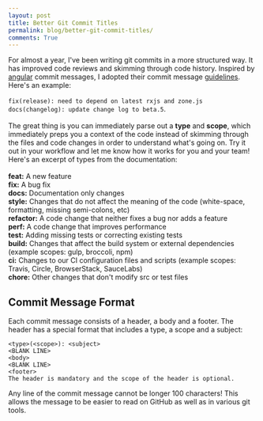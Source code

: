 ```yaml
---
layout: post
title: Better Git Commit Titles
permalink: blog/better-git-commit-titles/
comments: True
---
```


For almost a year, I've been writing git commits in a more structured way. It has improved code reviews and skimming through code history. Inspired by [angular](https://github.com/angular/angular) commit messages, I adopted their commit message [guidelines](https://github.com/angular/angular/blob/master/CONTRIBUTING.md#-commit-message-guidelines). Here's an example:<br/><br/>`fix(release): need to depend on latest rxjs and zone.js`<br/>`docs(changelog): update change log to beta.5`.<br/><br/>The great thing is you can immediately parse out a **type** and **scope**, which immediately preps you a context of the code instead of skimming through the files and code changes in order to understand what's going on. Try it out in your workflow and let me know how it works for you and your team! Here's an excerpt of types from the documentation:<br/><br/>
**feat:** A new feature<br/>
**fix:** A bug fix<br/>
**docs:** Documentation only changes<br/>
**style:** Changes that do not affect the meaning of the code (white-space, formatting, missing semi-colons, etc)<br/>
**refactor:** A code change that neither fixes a bug nor adds a feature<br/>
**perf:** A code change that improves performance<br/>
**test:** Adding missing tests or correcting existing tests<br/>
**build:** Changes that affect the build system or external dependencies (example scopes: gulp, broccoli, npm)<br/>
**ci:** Changes to our CI configuration files and scripts (example scopes: Travis, Circle, BrowserStack, SauceLabs)<br/>
**chore:** Other changes that don't modify src or test files<br/>

## Commit Message Format

Each commit message consists of a header, a body and a footer. The header has a special format that includes a type, a scope and a subject:
```
<type>(<scope>): <subject>
<BLANK LINE>
<body>
<BLANK LINE>
<footer>
The header is mandatory and the scope of the header is optional.
```
Any line of the commit message cannot be longer 100 characters! This allows the message to be easier to read on GitHub as well as in various git tools.
